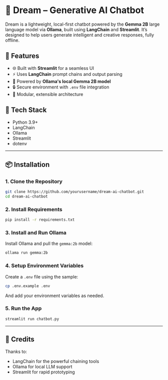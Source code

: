 # 💭 Dream – Generative AI Chatbot

Dream is a lightweight, local-first chatbot powered by the **Gemma 2B** large language model via **Ollama**, built using **LangChain** and **Streamlit**. It’s designed to help users generate intelligent and creative responses, fully offline.

## 🚀 Features
- 🌐 Built with **Streamlit** for a seamless UI
- ⚡ Uses **LangChain** prompt chains and output parsing
- 🧠 Powered by **Ollama's local Gemma 2B model**
- 🔒 Secure environment with `.env` file integration
- 🧱 Modular, extensible architecture

## 🧰 Tech Stack
- Python 3.9+
- LangChain
- Ollama
- Streamlit
- dotenv

---

## 📦 Installation

### 1. Clone the Repository
```bash
git clone https://github.com/yourusername/dream-ai-chatbot.git
cd dream-ai-chatbot
```

### 2. Install Requirements
```bash
pip install -r requirements.txt
```

### 3. Install and Run Ollama
Install Ollama and pull the `gemma:2b` model:
```bash
ollama run gemma:2b
```

### 4. Setup Environment Variables
Create a `.env` file using the sample:
```bash
cp .env.example .env
```
And add your environment variables as needed.

### 5. Run the App
```bash
streamlit run chatbot.py
```

---

## 🧠 Credits
Thanks to:
- LangChain for the powerful chaining tools
- Ollama for local LLM support
- Streamlit for rapid prototyping
